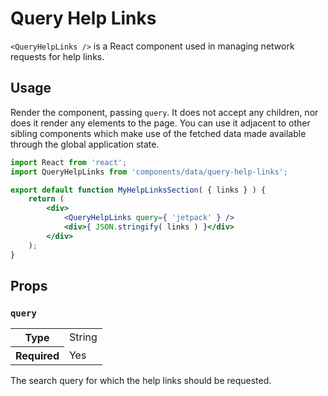 Query Help Links
===================

`<QueryHelpLinks />` is a React component used in managing network requests for help links.

## Usage

Render the component, passing `query`. It does not accept any children, nor does it render any elements to the page. You can use it adjacent to other sibling components which make use of the fetched data made available through the global application state.

```jsx
import React from 'react';
import QueryHelpLinks from 'components/data/query-help-links';

export default function MyHelpLinksSection( { links } ) {
	return (
		<div>
			<QueryHelpLinks query={ 'jetpack' } />
			<div>{ JSON.stringify( links ) }</div>
		</div>
	);
}
```

## Props

### `query`

<table>
	<tr><th>Type</th><td>String</td></tr>
	<tr><th>Required</th><td>Yes</td></tr>
</table>

The search query for which the help links should be requested.
